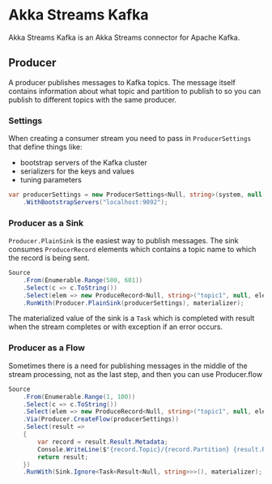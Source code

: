 # Akka Streams Kafka

Akka Streams Kafka is an Akka Streams connector for Apache Kafka.

## Producer

A producer publishes messages to Kafka topics. The message itself contains information about what topic and partition to publish to so you can publish to different topics with the same producer.

### Settings

When creating a consumer stream you need to pass in `ProducerSettings` that define things like:

- bootstrap servers of the Kafka cluster
- serializers for the keys and values
- tuning parameters

```C#
var producerSettings = new ProducerSettings<Null, string>(system, null, new StringSerializer(Encoding.UTF8))
    .WithBootstrapServers("localhost:9092");
```

### Producer as a Sink
`Producer.PlainSink` is the easiest way to publish messages. The sink consumes `ProducerRecord` elements which contains a topic name to which the record is being sent.

```C#
Source
    .From(Enumerable.Range(500, 601))
    .Select(c => c.ToString())
    .Select(elem => new ProduceRecord<Null, string>("topic1", null, elem))
    .RunWith(Producer.PlainSink(producerSettings), materializer);
```
The materialized value of the sink is a `Task` which is completed with result when the stream completes or with exception if an error occurs.

### Producer as a Flow
Sometimes there is a need for publishing messages in the middle of the stream processing, not as the last step, and then you can use Producer.flow

```C#
Source
    .From(Enumerable.Range(1, 100))
    .Select(c => c.ToString())
    .Select(elem => new ProduceRecord<Null, string>("topic1", null, elem))
    .Via(Producer.CreateFlow(producerSettings))
    .Select(result =>
    {
        var record = result.Result.Metadata;
        Console.WriteLine($"{record.Topic}/{record.Partition} {result.Result.Offset}: {record.Value}");
        return result;
    })
    .RunWith(Sink.Ignore<Task<Result<Null, string>>>(), materializer);
```